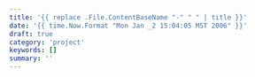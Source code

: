 ```yaml
---
title: '{{ replace .File.ContentBaseName "-" " " | title }}'
date: '{{ time.Now.Format "Mon Jan _2 15:04:05 MST 2006" }}'
draft: true
category: 'project'
keywords: []
summary: ''
---
```

